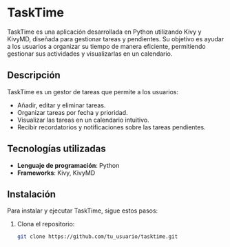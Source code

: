 # TaskTime

TaskTime es una aplicación desarrollada en Python utilizando Kivy y KivyMD, diseñada para gestionar tareas y pendientes. Su objetivo es ayudar a los usuarios a organizar su tiempo de manera eficiente, permitiendo gestionar sus actividades y visualizarlas en un calendario.

## Descripción

TaskTime es un gestor de tareas que permite a los usuarios:
- Añadir, editar y eliminar tareas.
- Organizar tareas por fecha y prioridad.
- Visualizar las tareas en un calendario intuitivo.
- Recibir recordatorios y notificaciones sobre las tareas pendientes.

## Tecnologías utilizadas

- **Lenguaje de programación**: Python
- **Frameworks**: Kivy, KivyMD

## Instalación

Para instalar y ejecutar TaskTime, sigue estos pasos:

1. Clona el repositorio:
   ```bash
   git clone https://github.com/tu_usuario/tasktime.git
